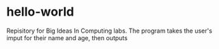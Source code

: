 # hello-world
Repisitory for Big Ideas In Computing labs.
The program takes the user's imput for their name and age, then outputs 
